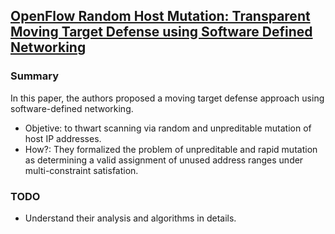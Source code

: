 ## [OpenFlow Random Host Mutation: Transparent Moving Target Defense using Software Defined Networking](http://dl.acm.org/citation.cfm?id=2342467)


### Summary
In this paper, the authors proposed a moving target defense approach using software-defined networking.
- Objetive: to thwart scanning via random and unpreditable mutation of host IP addresses.
- How?: They formalized the problem of unpreditable and rapid mutation as determining a valid assignment of unused address ranges under multi-constraint satisfation.

### TODO
- Understand their analysis and algorithms in details.
